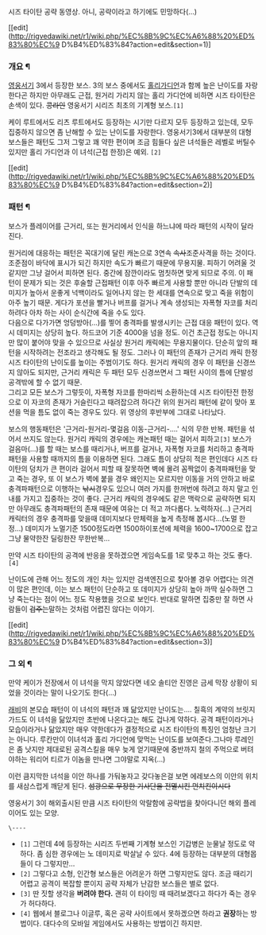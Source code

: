 시즈 타이탄 공략 동영상. 아니, 공략이라고 하기에도 민망하다(...)

  

[[edit](http://rigvedawiki.net/r1/wiki.php/%EC%8B%9C%EC%A6%88%20%ED%83%80%EC%9
D%B4%ED%83%84?action=edit&section=1)]

### 개요 ¶

[영웅서기](%EC%98%81%EC%9B%85%EC%84%9C%EA%B8%B0.md) 3에서 등장한 보스. 3의 보스 중에서도 [홀리가디언](%ED%99%80%EB%A6%AC%20%EA%B0%80%EB%94%94%EC%96%B8.md)과 함께 높은 난이도를 자랑한다곤
하지만 아무래도 근접, 원거리 가리지 않는 홀리 가디언에 비하면 시즈 타이탄은 손색이 있다. <del>콩라인</del> 영웅서기 시리즈
최초의 기계형 보스.`[1]`

  

케이 루트에서도 리츠 루트에서도 등장하는 시기만 다르지 모두 등장하고 있는데, 모두 집중하지 않으면 좀 난해할 수 있는 난이도를 자랑한다.
영웅서기3에서 대부분의 대형 보스들은 패턴도 그저 그렇고 꽤 약한 편이며 조금 힘들다 싶은 녀석들은 레벨로 버틸수 있지만 홀리 가디언과 이
녀석(근접 한정)은 예외. `[2]`

  

[[edit](http://rigvedawiki.net/r1/wiki.php/%EC%8B%9C%EC%A6%88%20%ED%83%80%EC%9
D%B4%ED%83%84?action=edit&section=2)]

### 패턴 ¶

보스가 플레이어를 근거리, 또는 원거리에서 인식을 하느냐에 따라 패턴의 시작이 달라진다.

  

원거리에 대응하는 패턴은 꼭대기에 달린 캐논으로 3연속 <del>속사</del>조준사격을 하는 것이다. 조준점이 바닥에 표시가 되긴 하지만
속도가 빠르기 때문에 무용지물. 피하기 어려울 것 같지만 그냥 걸어서 피하면 된다. 중간에 잠깐이라도 멈칫하면 맞게 되므로 주의. 이 패턴이
문제가 되는 것은 후술할 근접패턴 이후 아주 빠르게 사용할 뿐만 아니라 단발의 데미지가 높아서 운좋게 넉백이라도 일어나지 않는 한 세대를
연속으로 맞고 죽을 위험이 아주 높기 때문. 게다가 포션을 빨거나 버프를 걸거나 계속 생성되는 자폭형 자코를 처리하려다 아차 하는 사이
순식간에 죽을 수도 있다.  
다음으로 다가가면 엉덩방아(...)를 찧어 충격파를 발생시키는 근접 대응 패턴이 있다. 역시 데미지는 상당히 높다. 하드코어 기준 4000을
넘을 정도. 이건 초근접 정도는 아니지만 많이 붙어야 맞을 수 있으므로 사실상 원거리 캐릭에는 무용지물이다. 단순히 앞의 패턴을 시작하려는
전조라고 생각해도 될 정도. 그러나 이 패턴의 존재가 근거리 캐릭 한정 시즈 타이탄의 난이도를 높이는 주범이기도 하다. 원거리 캐릭의 경우
이 패턴을 신경쓰지 않아도 되지만, 근거리 캐릭은 두 패턴 모두 신경쓰면서 그 패턴 사이의 틈에 단발성 공격밖에 할 수 없기 때문.  
그리고 모든 보스가 그렇듯이, 자폭형 자코를 한마리씩 소환하는데 시즈 타이탄전 한정으로 이 자코의 존재가 거슬린다고 때려잡으려 하다간 위의
원거리 패턴에 같이 맞아 포션을 먹을 틈도 없이 죽는 경우도 있다. 위 영상의 후반부에 그대로 나타났다.

  

보스의 행동패턴은 '근거리-원거리-몇걸음 이동-근거리-....' 식의 무한 반복. 패턴을 섞어서 쓰지도 않는다. 원거리 캐릭의 경우에는
캐논패턴 때는 걸어서 피하고`[3]` 보스가 걸음마(...)를 할 때는 보스를 때리거나, 버프를 걸거나, 자폭형 자코를 처리하고 충격파패턴을
사용할 때까지의 틈을 이용하면 된다. 그래도 틈이 상당히 적은 편인데다 시즈 타이탄의 덩치가 큰 편이라 걸어서 피할 때 잘못하면 벽에 몰려
꼼짝없이 충격파패턴을 맞고 죽는 경우, 또 이 보스가 벽에 붙을 경우 왜인지는 모르지만 이동을 거의 안하고 바로 충격파패턴으로 이행하는
<del>낚시</del>경우도 있으니 여러 가지를 한꺼번에 하려고 하지 말고 인내를 가지고 집중하는 것이 좋다. 근거리 캐릭의 경우에도 같은
맥락으로 공략하면 되지만 아무래도 충격파패턴의 존재 때문에 여유는 더 적고 까다롭다. 노력하자(...) 근거리 캐릭터의 경우 충격파를 맞을때
데미지보다 만체력을 높게 측정해 봅시다...(노멀 한정...) 데미지가 노멀기준 1500정도라면 1500하이포션에 체력을
1600~1700으로 잡고 그냥 물약한잔 딜링한잔 무한반복...

  

만약 시즈 타이탄의 공격에 반응을 못하겠으면 게임속도를 1로 맞추고 하는 것도 좋다.`[4]`

  

난이도에 관해 어느 정도의 개인 차는 있지만 검색엔진으로 찾아볼 경우 어렵다는 의견이 많은 편인데, 이는 보스 패턴이 단순하고 또 데미지가
상당히 높아 까딱 실수하면 그냥 죽는다는 점이 어느 정도 작용했을 것으로 보인다. 반대로 말하면 집중만 잘 하면 사람들이
<del>겁주는</del>말하는 것처럼 어렵진 않다는 이야기.

  

[[edit](http://rigvedawiki.net/r1/wiki.php/%EC%8B%9C%EC%A6%88%20%ED%83%80%EC%9
D%B4%ED%83%84?action=edit&section=3)]

### 그 외 ¶

만약 케이가 전장에서 이 녀석을 막지 않았다면 네오 솔티안 진영은 금세 막장 상황이 되었을 것이라는 말이 나오기도 한다(…)

  

[래비](%EB%9E%98%EB%B9%84.md)의 본모습 패턴이 이 녀석의 패턴과 꽤 닮았지만 난이도는.... 칠흑의 계약의 브릿지
가드도 이 녀석을 닮았지만 초반에 나온다고는 해도 겁나게 약하다. 공격 패턴이라거나 모습이라거나 닮았지만 매우 약한데다가 결정적으로 시즈
타이탄의 특징인 엄청난 크기는 아니다. 루칸만이 이녀석과 홀리 가디언에 맞먹는 난이도를 보여준다.그나마 루레인은 좀 낫지만 제대로된
공격스킬을 매우 늦게 얻기때문에 중반까지 철의 주먹으로 버텨야하는 워리어 티르가 이놈을 만나면 그야말로 지옥(…)

  

이런 큼지막한 녀석을 이안 하나를 가둬놓자고 갖다놓은걸 보면 에레보스의 이안의 위치를 새삼스럽게 깨닫게 된다. <del>섬광으로 무장한
기사단을 전멸시킨 먼치킨이시다</del>

  

영웅서기 3이 해외출시된 만큼 시즈 타이탄의 악랄함에 공략법을 찾아다니던 해외 플레이어도 있는 모양.

`\----`

  * `[1]` 그런데 4에 등장하는 시리즈 두번째 기계형 보스인 기갑병은 눈물날 정도로 약하다. 좀 심한 경우에는 노 데미지로 박살날 수 있다. 4에 등장하는 대부분의 대형몹들이 다 그렇지만...
  * `[2]` 그렇다고 소형, 인간형 보스들은 어려운가 하면 그렇지만도 않다. 조금 때리기 어렵고 공격이 복잡할 뿐이지 공략 자체가 난감한 보스들은 별로 없다.
  * `[3]` 딴 짓할 생각을 **버려야 한다.** 괜히 이 타이밍 때 때려보겠다고 하다가 죽는 경우가 허다하다.
  * `[4]` 웹에서 블로그나 이글루, 혹은 공략 사이트에서 못하겠으면 하라고 **권장**하는 방법이다. 대다수의 모바일 게임에서도 사용하는 방법이긴 하지만.

